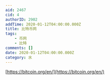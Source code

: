 ```yaml
---
aid: 2467
cid: 4
authorID: 2902
addTime: 2020-01-12T04:00:00.000Z
title: 比特币网
tags:
    - 币网
    - 比特
comments: []
date: 2020-01-12T04:00:00.000Z
category: 水
---
```


[https://bitcoin.org/en/](https://bitcoin.org/en/)

